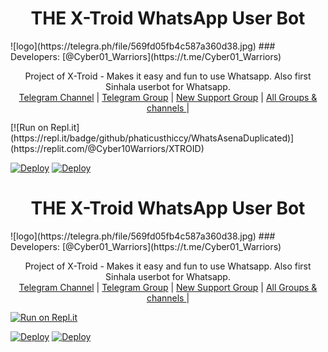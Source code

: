 <h1 align="center"><b> THE X-Troid WhatsApp User Bot  </b></h1>
![logo](https://telegra.ph/file/569fd05fb4c587a360d38.jpg)
### Developers:
[@Cyber01_Warriors](https://t.me/Cyber01_Warriors)
<p align="center">
    Project of X-Troid - Makes it easy and fun to use Whatsapp. Also first Sinhala userbot for Whatsapp.
    <br>
        <a href="http://t.me/danumabots">Telegram Channel</a> |
        <a href="https://t.me/danuma01">Telegram Group</a> |
        <a href="https://chat.whatsapp.com/JigWG8oj1hj1YXLgJaqxta">New Support Group</a> |
        <a href="https://t.me/unofficialplugin">All Groups & channels </a> |
    <br>
</p>
[![Run on Repl.it](https://repl.it/badge/github/phaticusthiccy/WhatsAsenaDuplicated)](https://replit.com/@Cyber10Warriors/XTROID)

[![Deploy](https://www.herokucdn.com/deploy/button.svg)](https://heroku.com/deploy?template=https://github.com/lasiyaWA/X-Troid)
[![Deploy](https://www.herokucdn.com/deploy/button.svg)](https://heroku.com/deploy?template=https://github.com/Cyber01warriors/X-troid-Whatsapp-Bot)

<h1 align="center"><b> THE X-Troid WhatsApp User Bot  </b></h1>
![logo](https://telegra.ph/file/569fd05fb4c587a360d38.jpg)
### Developers:
[@Cyber01_Warriors](https://t.me/Cyber01_Warriors)
<p align="center">
    Project of X-Troid - Makes it easy and fun to use Whatsapp. Also first Sinhala userbot for Whatsapp.
    <br>
        <a href="http://t.me/danumabots">Telegram Channel</a> |
        <a href="https://t.me/danuma01">Telegram Group</a> |
        <a href="https://chat.whatsapp.com/JigWG8oj1hj1YXLgJaqxta">New Support Group</a> |
        <a href="https://t.me/unofficialplugin">All Groups & channels </a> |
    <br>
</p>

[![Run on Repl.it](https://repl.it/badge/github/phaticusthiccy/WhatsAsenaDuplicated)](https://replit.com/@Cyber10Warriors/XTROID)

[![Deploy](https://www.herokucdn.com/deploy/button.svg)](https://heroku.com/deploy?template=https://github.com/lasiyaWA/X-Troid)
[![Deploy](https://www.herokucdn.com/deploy/button.svg)](https://heroku.com/deploy?template=https://github.com/Cyber01warriors/X-troid-Whatsapp-Bot)

</p>
